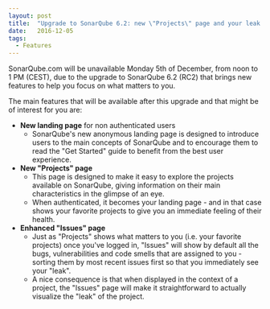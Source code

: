 ```yaml
---
layout: post
title:  "Upgrade to SonarQube 6.2: new \"Projects\" page and your leak displayed by default in \"Issues\""
date:   2016-12-05
tags:
  - Features
---
```


SonarQube.com will be unavailable Monday 5th of December, from noon to 1 PM (CEST), due to the upgrade
to SonarQube 6.2 (RC2) that brings new features to help you focus on what matters to you.

The main features that will be available after this upgrade and that might be of interest for you are:

- **New landing page** for non authenticated users
  - SonarQube's new anonymous landing page is designed to introduce users to the main concepts of SonarQube
    and to encourage them to read the "Get Started" guide to benefit from the best user experience.
- **New "Projects" page**
  - This page is designed to make it easy to explore the projects available on SonarQube, giving information
    on their main characteristics in the glimpse of an eye.
  - When authenticated, it becomes your landing page - and in that case shows your favorite projects to give
    you an immediate feeling of their health.
- **Enhanced "Issues" page**
  - Just as "Projects" shows what matters to you (i.e. your favorite projects) once you've logged in, "Issues"
    will show by default all the bugs, vulnerabilities and code smells that are assigned to you - sorting them
    by most recent issues first so that you immediately see your "leak".
  - A nice consequence is that when displayed in the context of a project, the "Issues" page will make it straightforward
    to actually visualize the "leak" of the project.
